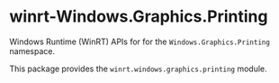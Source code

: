 <!-- warning: Please don't edit this file. It was automatically generated. -->

# winrt-Windows.Graphics.Printing

Windows Runtime (WinRT) APIs for for the `Windows.Graphics.Printing` namespace.

This package provides the `winrt.windows.graphics.printing` module.

